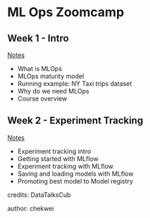 # ML Ops Zoomcamp

## Week 1 - Intro
[Notes](https://github.com/chekwei4/ml-ops-zoomcamp/tree/main/week_1)
- What is MLOps
- MLOps maturity model
- Running example: NY Taxi trips dataset
- Why do we need MLOps
- Course overview


## Week 2 - Experiment Tracking
[Notes](https://github.com/chekwei4/ml-ops-zoomcamp/tree/main/week_2)
- Experiment tracking intro
- Getting started with MLflow
- Experiment tracking with MLflow
- Saving and loading models with MLflow
- Promoting best model to Model registry

credits: DataTalksCub

author: chekwei